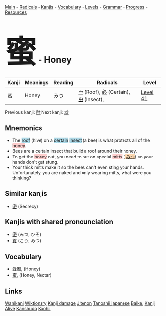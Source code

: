 <style> bigfont {font-size: 100px}</style>
[Main](../README.md) -
[Radicals](../radicals.md) -
[Kanjis](../kanjis.md) -
[Vocabulary](../vocabulary.md) -
[Levels](../levels.md) -
[Grammar](../grammar.md) - 
[Progress](../progress.md) -
[Resources](../resources.md)
# <bigfont> 蜜</bigfont> - Honey 

| Kanji | Meanings | Reading | Radicals | Level |
| --- | --- | --- | --- | --- |
| 蜜 | Honey | みつ | [宀](../radicals/宀.md) (Roof), [必](../radicals/必.md) (Certain), [虫](../radicals/虫.md) (Insect),  | [Level 41](../levels/wk_level41.md) |

Previous kanji: [酎](酎.md) Next kanji: [墟](墟.md) 

## Mnemonics
 * The <span style="background-color:#ADD8E6"> roof</span> (hive) on a <span style="background-color:#ADD8E6"> certain</span> <span style="background-color:#ADD8E6"> insect</span> (a bee) is what protects all of the <span style="background-color:#ffcccb"> honey</span>.
* Bees are a certain insect that build a roof around their honey.
* To get the <span style="background-color:#ffcccb"> honey</span> out, you need to put on special <span style="background-color:#ffcccb"> mitts</span> (<span style="background-color:#fed8b1"> [みつ](https://jisho.org/search/みつ)</span>) so your hands don't get stung.
* Your thick mitts make it so the bees can't even sting your hands. Unfortunately, you are naked and only wearing mitts, what were you thinking?


## Similar kanjis
 * [密](密.md) (Secrecy)



## Kanjis with shared pronounciation
 * [密](密.md) (みつ, ひそ)
* [貢](貢.md) (こう, みつ)



## Vocabulary
 * [蜂蜜](../vocabulary/蜜.md), (Honey)
* [蜜](../vocabulary/蜜.md), (Honey, Nectar)




## Links 


[Wanikani](https://www.wanikani.com/kanji/蜜)
[Wiktionary](https://en.wiktionary.org/wiki/蜜)
[Kanji damage](http://www.kanjidamage.com/kanji/search?utf8=✓&q=蜜)
[Jitenon](https://jitenon.com/kanji/蜜)
[Tanoshii japanese](https://www.tanoshiijapanese.com/dictionary/kanji.cfm?k=蜜)
[Baike](https://baike.baidu.com/item/蜜),
[Kanji Alive](https://app.kanjialive.com/蜜)
[Kanshudo](https://www.kanshudo.com/searchmn?q=蜜)
[Koohii](https://kanji.koohii.com/study/kanji/蜜)
